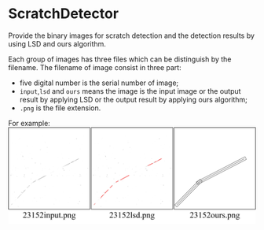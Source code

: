 # ScratchDetector

Provide the binary images for scratch detection and the detection results by using LSD and ours algorithm.

Each group of images has three files which can be distinguish by the filename. The filename of image consist in three part:
 - five digital number is the serial number of image;
 - `input`,`lsd` and `ours` means the image is the input image or the output result by applying LSD or the output result by applying ours algorithm;
 - `.png` is the file extension.
 
 For example:
 ![](https://github.com/PaperImageData/ScratchDetector/blob/master/example.jpg "a group of images")

